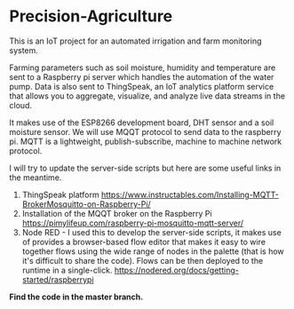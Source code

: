 # Precision-Agriculture
This is an IoT project for an automated irrigation and farm monitoring system.

Farming parameters such as soil moisture, humidity and temperature are sent to a Raspberry pi server which handles the automation of the water pump. Data is also sent to ThingSpeak, an IoT analytics platform service that allows you to aggregate, visualize, and analyze live data streams in the cloud. 

It makes use of the ESP8266 development board, DHT sensor and a soil moisture sensor. We will use MQQT protocol to send data to the raspberry pi. MQTT is a lightweight, publish-subscribe, machine to machine network protocol.

I will try to update the server-side scripts but here are some useful links in the meantime.

1. ThingSpeak platform https://www.instructables.com/Installing-MQTT-BrokerMosquitto-on-Raspberry-Pi/
2. Installation of the MQQT broker on the Raspberry Pi https://pimylifeup.com/raspberry-pi-mosquitto-mqtt-server/
3. Node RED - I used this to develop the server-side scripts, it makes use of provides a browser-based flow editor that makes it easy to wire together flows using the wide range of nodes in the palette (that is how it's difficult to share the code). Flows can be then deployed to the runtime in a single-click. https://nodered.org/docs/getting-started/raspberrypi


<b>Find the code in the master branch.</b>
